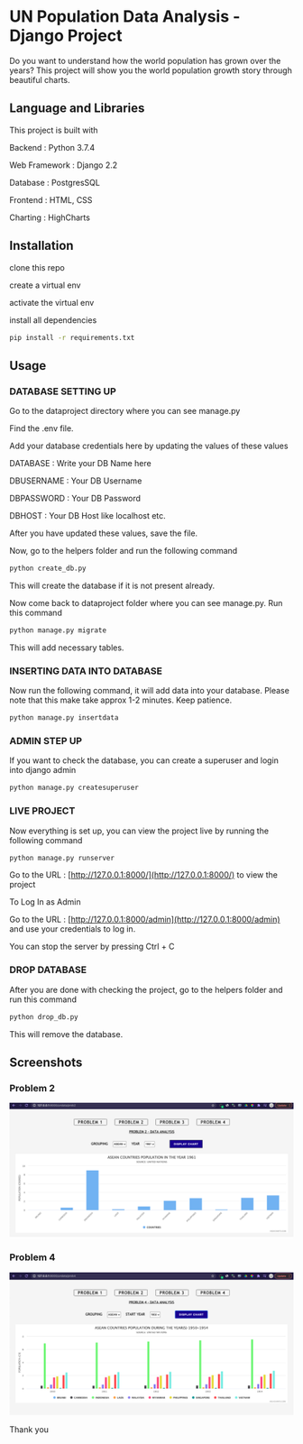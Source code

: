 # UN Population Data Analysis - Django Project

Do you want to understand how the world population has grown over the years? This project will show you the world population growth story through beautiful charts.

## Language and Libraries

This project is built with

Backend : Python 3.7.4

Web Framework : Django 2.2

Database : PostgresSQL

Frontend : HTML, CSS

Charting : HighCharts

## Installation

clone this repo

create a virtual env

activate the virtual env

install all dependencies

```bash
pip install -r requirements.txt
```

## Usage

### DATABASE SETTING UP

Go to the dataproject directory where you can see manage.py

Find the .env file.

Add your database credentials here by updating the values of these values

DATABASE : Write your DB Name here

DBUSERNAME : Your DB Username

DBPASSWORD : Your DB Password

DBHOST : Your DB Host like localhost etc.

After you have updated these values, save the file.

Now, go to the helpers folder and run the following command

```bash
python create_db.py
```

This will create the database if it is not present already.

Now come back to dataproject folder where you can see manage.py. Run this command

```bash
python manage.py migrate
```

This will add necessary tables.

### INSERTING DATA INTO DATABASE

Now run the following command, it will add data into your database. Please note that this make take approx 1-2 minutes. Keep patience.

```bash
python manage.py insertdata
```

### ADMIN STEP UP

If you want to check the database, you can create a superuser and login into django admin

```bash
python manage.py createsuperuser
```

### LIVE PROJECT

Now everything is set up, you can view the project live by running the following command

```bash
python manage.py runserver
```

Go to the URL : [http://127.0.0.1:8000/](http://127.0.0.1:8000/) to view the project

To Log In as Admin

Go to the URL : [http://127.0.0.1:8000/admin](http://127.0.0.1:8000/admin) and use your credentials to log in.

You can stop the server by pressing Ctrl + C

### DROP DATABASE

After you are done with checking the project, go to the helpers folder and run this command

```bash
python drop_db.py
```

This will remove the database.

## Screenshots

### Problem 2

![Problem 2](screenshots/problem_2.png?raw=true "Problem 2")

### Problem 4

![Problem 4](screenshots/problem_1.png?raw=true "Problem 4")

Thank you
